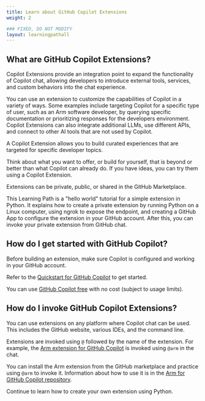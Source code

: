 ```yaml
---
title: Learn about GitHub Copilot Extensions
weight: 2

### FIXED, DO NOT MODIFY
layout: learningpathall
---
```


## What are GitHub Copilot Extensions?

Copilot Extensions provide an integration point to expand the functionality of Copilot chat, allowing developers to introduce external tools, services, and custom behaviors into the chat experience. 

You can use an extension to customize the capabilities of Copilot in a variety of ways. Some examples include targeting Copilot for a specific type of user, such as an Arm software developer, by querying specific documentation or prioritizing responses for the developers environment. Copilot Extensions can also integrate additional LLMs, use different APIs, and connect to other AI tools that are not used by Copilot. 

A Copilot Extension allows you to build curated experiences that are targeted for specific developer topics. 

Think about what you want to offer, or build for yourself, that is beyond or better than what Copilot can already do. If you have ideas, you can try them using a Copilot Extension. 

Extensions can be private, public, or shared in the GitHub Marketplace. 

This Learning Path is a "hello world" tutorial for a simple extension in Python. It explains how to create a private extension by running Python on a Linux computer, using ngrok to expose the endpoint, and creating a GitHub App to configure the extension in your GitHub account. After this, you can invoke your private extension from GitHub chat.

## How do I get started with GitHub Copilot?

Before building an extension, make sure Copilot is configured and working in your GitHub account. 

Refer to the [Quickstart for GitHub Copilot](https://docs.github.com/en/copilot/quickstart) to get started.

You can use [GitHub Copilot free](https://github.com/features/copilot?utm_source=topcopilotfree&utm_medium=blog&utm_campaign=launch) with no cost (subject to usage limits).

## How do I invoke GitHub Copilot Extensions?

You can use extensions on any platform where Copilot chat can be used. This includes the GitHub website, various IDEs, and the command line. 

Extensions are invoked using `@` followed by the name of the extension. For example, the [Arm extension for GitHub Copilot](https://github.com/marketplace/arm-for-github-copilot) is invoked using `@arm` in the chat. 

You can install the Arm extension from the GitHub marketplace and practice using `@arm` to invoke it. Information about how to use it is in the [Arm for GitHub Copilot repository](https://github.com/arm/copilot-extension).

Continue to learn how to create your own extension using Python.

